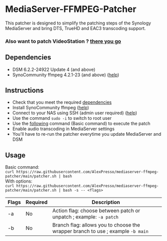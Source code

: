 # MediaServer-FFMPEG-Patcher

This patcher is designed to simplify the patching steps of the Synology MediaServer and bring DTS, TrueHD and EAC3 transcoding support.

### Also want to patch VideoStation ? [there you go](https://github.com/AlexPresso/videostation-ffmpeg-patcher)

## Dependencies
- DSM 6.2.2-24922 Update 4 (and above)
- SynoCommunity ffmpeg 4.2.1-23 (and above) ([help](https://synocommunity.com/#easy-install))

## Instructions
- Check that you meet the required [dependencies](https://github.com/AlexPresso/mediaserver-ffmpeg-patcher#dependencies)
- Install SynoCommunity ffmpeg ([help](https://synocommunity.com/#easy-install))
- Connect to your NAS using SSH (admin user required) ([help](https://www.synology.com/en-global/knowledgebase/DSM/tutorial/General_Setup/How_to_login_to_DSM_with_root_permission_via_SSH_Telnet))
- Use the command `sudo -i` to switch to root user
- Use the [following](https://github.com/AlexPresso/mediaserver-ffmpeg-patcher#usage) command (Basic command) to execute the patch
- Enable audio transcoding in MediaServer settings
- You'll have to re-run the patcher everytime you update MediaServer and DSM

## Usage
Basic command:  
`curl https://raw.githubusercontent.com/AlexPresso/mediaserver-ffmpeg-patcher/main/patcher.sh | bash`   
With options:  
`curl https://raw.githubusercontent.com/AlexPresso/mediaserver-ffmpeg-patcher/main/patcher.sh | bash -s -- <flags>`

| Flags | Required | Description                                                                     |
|-------|----------|---------------------------------------------------------------------------------|
| -a    | No       | Action flag: choose between patch or unpatch ; example: `-a patch`              |
| -b    | No       | Branch flag: allows you to choose the wrapper branch to use ; example `-b main` |                                                        
